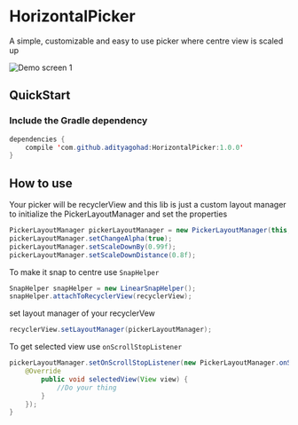 # HorizontalPicker
A simple, customizable and easy to use picker where centre view is scaled up

![Demo screen 1](https://raw.githubusercontent.com/adityagohad/HorizontalPicker/master/art/picker_demo.gif)

## QuickStart ##
### Include the Gradle dependency ###

```java
dependencies {
    compile 'com.github.adityagohad:HorizontalPicker:1.0.0'
}
```
## How to use ##
Your picker will be recyclerView and this lib is just a custom layout manager
to initialize the PickerLayoutManager and set the properties

```java
PickerLayoutManager pickerLayoutManager = new PickerLayoutManager(this, PickerLayoutManager.HORIZONTAL, false);
pickerLayoutManager.setChangeAlpha(true);
pickerLayoutManager.setScaleDownBy(0.99f);
pickerLayoutManager.setScaleDownDistance(0.8f);
```
To make it snap to centre use ```SnapHelper```

```java
SnapHelper snapHelper = new LinearSnapHelper();
snapHelper.attachToRecyclerView(recyclerView);
```
set layout manager of your recyclerVew

```java
recyclerView.setLayoutManager(pickerLayoutManager);
```

To get selected view use ```onScrollStopListener```

```java
pickerLayoutManager.setOnScrollStopListener(new PickerLayoutManager.onScrollStopListener() {
    @Override
        public void selectedView(View view) {
            //Do your thing
        }
    });
}
```
